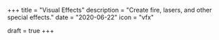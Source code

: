 +++
title = "Visual Effects"
description = "Create fire, lasers, and other special effects."
date = "2020-06-22"
icon = "vfx"

draft = true
+++
